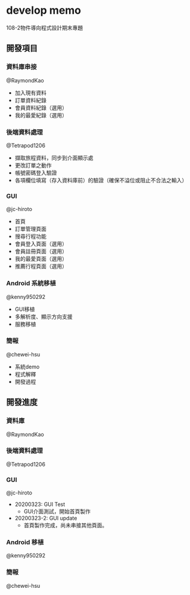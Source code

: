# develop memo  
108-2物件導向程式設計期末專題
## 開發項目
### 資料庫串接  
@RaymondKao
  - 加入現有資料
  - 訂單資料紀錄
  - 會員資料紀錄（選用）
  - 我的最愛紀錄（選用）
### 後端資料處理  
@Tetrapod1206
  - 擷取旅程資料，同步到介面顯示處
  - 更改訂單之動作
  - 帳號密碼登入驗證
  - 各項欄位填寫（存入資料庫前）的驗證（確保不溢位或阻止不合法之輸入）
### GUI  
@jc-hiroto 
  - 首頁
  - 訂單管理頁面
  - 搜尋行程功能
  - 會員登入頁面（選用）
  - 會員註冊頁面（選用）
  - 我的最愛頁面（選用）
  - 推薦行程頁面（選用）
### Android 系統移植  
@kenny950292
  - GUI移植
  - 多解析度、顯示方向支援
  - 服務移植
### 簡報  
@chewei-hsu
  - 系統demo
  - 程式解釋
  - 開發過程

## 開發進度

### 資料庫  
@RaymondKao

### 後端資料處理  
@Tetrapod1206

### GUI  
@jc-hiroto 
- 20200323: GUI Test
  - GUI介面測試，開始首頁製作
- 20200323-2: GUI update
  - 首頁製作完成，尚未串接其他頁面。

### Android 移植  
@kenny950292

### 簡報  
@chewei-hsu
